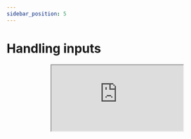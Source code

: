 ```yaml
---
sidebar_position: 5
---
```


# Handling inputs

<div align="center"><iframe src="https://emulator.rives.io/#simple=true&cartridge=cartridges/gamepad.sqfs" allowFullScreen className="rivemu-frame"></iframe></div>
